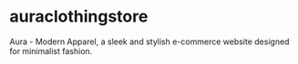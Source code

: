 # auraclothingstore
Aura - Modern Apparel, a sleek and stylish e-commerce website designed for minimalist fashion.
